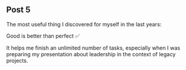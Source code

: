 ## Post 5

The most useful thing I discovered for myself in the last years:

Good is better than perfect ✅

It helps me finish an unlimited number of tasks, especially when I was preparing my presentation about leadership in the context of legacy projects.
